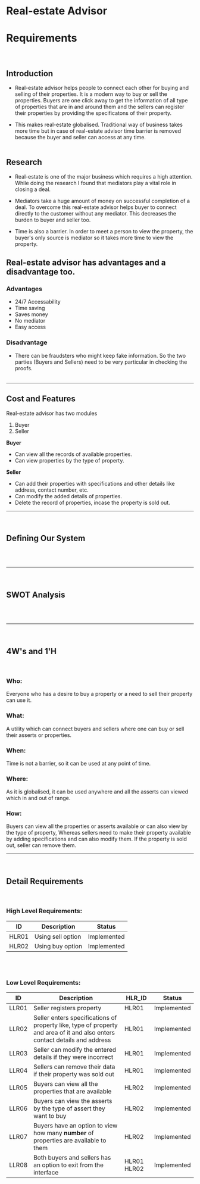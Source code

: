 
# Real-estate Advisor

# Requirements

<br>

## Introduction

- Real-estate advisor helps people to connect each other for buying and selling of their properties. It is a modern way to buy or sell the properties. Buyers are one click away to get the information of all type of properties that are in and around them and the sellers can register their properties by providing the specificatons of their property.

- This makes real-estate globalised. Traditional way of business takes more time but in case of real-estate advisor time barrier is removed because the buyer and seller can access at any time.
  <br>
  <br>

## Research

- Real-estate is one of the major business which requires a high attention. While doing the research I found that mediators play a vital role in closing a deal.

- Mediators take a huge amount of money on successful completion of a deal. To overcome this real-estate advisor helps buyer to connect directly to the customer without any mediator. This decreases the burden to buyer and seller too.

- Time is also a barrier. In order to meet a person to view the property, the buyer's only source is mediator so it takes more time to view the property.

## Real-estate advisor has advantages and a disadvantage too.

### Advantages

- 24/7 Accessability
- Time saving
- Saves money
- No mediator
- Easy access

### Disadvantage

- There can be fraudsters who might keep fake information. So the two parties (Buyers and Sellers) need to be very particular in checking the proofs.
  <br>
  <br>

---

## Cost and Features

Real-estate advisor has two modules <br>

1. Buyer
2. Seller

**Buyer**

- Can view all the records of available properties.
- Can view properties by the type of property.

**Seller**

- Can add their properties with specifications and other details like address, contact number, etc.
- Can modify the added details of properties.
- Delete the record of properties, incase the property is sold out.
  <br>

---

<br>

## Defining Our System

<br>
<br>


---

<br>

## SWOT Analysis

<br>
<br>


---

<br>

## 4W's and 1'H

<br>

### Who:

Everyone who has a desire to buy a property or a need to sell their property can use it.

### What:

A utility which can connect buyers and sellers where one can buy or sell their asserts or properties.

### When:

Time is not a barrier, so it can be used at any point of time.

### Where:

As it is globalised, it can be used anywhere and all the asserts can viewed which in and out of range.

### How:

Buyers can view all the properties or asserts available or can also view by the type of property, Whereas sellers need to make their property available by adding specifications and can also modify them. If the property is sold out, seller can remove them.

---

<br>

## Detail Requirements

<br>

### High Level Requirements:

| ID    | Description       | Status      |
| ----- | ----------------- | ----------- |
| HLR01 | Using sell option | Implemented |
| HLR02 | Using buy option  | Implemented |

<br>
<br>

### Low Level Requirements:

| ID    | Description                                                                                                                | HLR_ID      | Status      |
| ----- | -------------------------------------------------------------------------------------------------------------------------- | ----------- | ----------- |
| LLR01 | Seller registers property                                                                                                  | HLR01       | Implemented |
| LLR02 | Seller enters specifications of property like, type of property and area of it and also enters contact details and address | HLR01       | Implemented |
| LLR03 | Seller can modify the entered details if they were incorrect                                                               | HLR01       | Implemented |
| LLR04 | Sellers can remove their data if their property was sold out                                                               | HLR01       | Implemented |
| LLR05 | Buyers can view all the properties that are available                                                                      | HLR02       | Implemented |
| LLR06 | Buyers can view the asserts by the type of assert they want to buy                                                         | HLR02       | Implemented |
| LLR07 | Buyers have an option to view how many **number** of properties are available to them                                      | HLR02       | Implemented |
| LLR08 | Both buyers and sellers has an option to exit from the interface                                                           | HLR01 HLR02 | Implemented |
